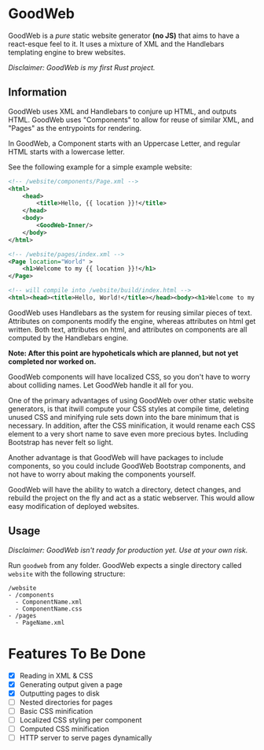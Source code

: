 # GoodWeb
GoodWeb is a *pure* static website generator **(no JS)** that aims to have a react-esque feel to it. It uses a mixture of XML and the Handlebars templating engine to brew websites.

*Disclaimer: GoodWeb is my first Rust project.*

## Information
GoodWeb uses XML and Handlebars to conjure up HTML, and outputs HTML. GoodWeb uses "Components" to allow for reuse of similar XML, and "Pages" as the entrypoints for rendering.

In GoodWeb, a Component starts with an Uppercase Letter, and regular HTML starts with a lowercase letter.

See the following example for a simple example website:
```xml
<!-- /website/components/Page.xml -->
<html>
    <head>
        <title>Hello, {{ location }}!</title>
    </head>
    <body>
        <GoodWeb-Inner/>
    </body>
</html>

<!-- /website/pages/index.xml -->
<Page location="World" >
    <h1>Welcome to my {{ location }}!</h1>
</Page>

<!-- will compile into /website/build/index.html -->
<html><head><title>Hello, World!</title></head><body><h1>Welcome to my World!</h1></body></html>
```

GoodWeb uses Handlebars as the system for reusing similar pieces of text. Attributes on components modify the engine, whereas attributes on html get written. Both text, attributes on html, and attributes on components are all computed by the Handlebars engine.

**Note: After this point are hypoheticals which are planned, but not yet completed nor worked on.**

GoodWeb components will have localized CSS, so you don't have to worry about colliding names. Let GoodWeb handle it all for you.

One of the primary advantages of using GoodWeb over other static website generators, is that itwill compute your CSS styles at compile time, deleting unused CSS and minifying rule sets down into the bare minimum that is necessary. In addition, after the CSS minification, it would rename each CSS element to a very short name to save even more precious bytes. Including Bootstrap has never felt so light.

Another advantage is that GoodWeb will have packages to include components, so you could include GoodWeb Bootstrap components, and not have to worry about making the components yourself.

GoodWeb will have the ability to watch a directory, detect changes, and rebuild the project on the fly and act as a static webserver. This would allow easy modification of deployed websites.

## Usage
*Disclaimer: GoodWeb isn't ready for production yet. Use at your own risk.*

Run `goodweb` from any folder. GoodWeb expects a single directory called `website` with the following structure:
```
/website
- /components
  - ComponentName.xml
  - ComponentName.css
- /pages
  - PageName.xml
```

# Features To Be Done
- [x] Reading in XML & CSS
- [x] Generating output given a page
- [x] Outputting pages to disk
- [ ] Nested directories for pages
- [ ] Basic CSS minification
- [ ] Localized CSS styling per component
- [ ] Computed CSS minification
- [ ] HTTP server to serve pages dynamically